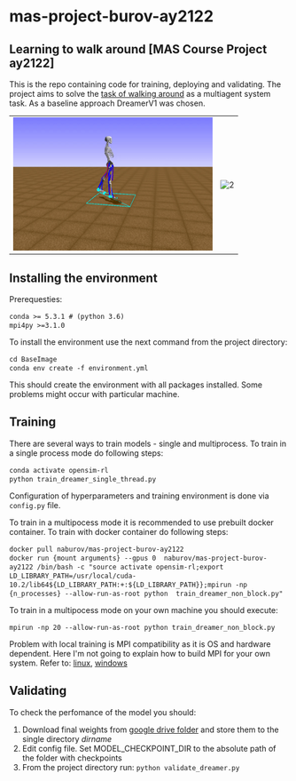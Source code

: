 # mas-project-burov-ay2122

## Learning to walk around [MAS Course Project ay2122]

This is the repo containing code for training, deploying and validating. 
The project aims to solve the [task of walking around](http://osim-rl.kidzinski.com/docs/nips2019/) as a multiagent system task.
As a baseline approach DreamerV1 was chosen.

<table>
  <tr>
    <td> <img src="./images/out2.gif"  alt="1" width = 360px height = 240px ></td>
    <td><img src="./images/out.gif" alt="2" width = 360px height = 240px></td>
   </tr> 
</table>

## Installing the environment
Prerequesties: 
```
conda >= 5.3.1 # (python 3.6)
mpi4py >=3.1.0
```
To install the environment use the next command from the project directory: 
```
cd BaseImage
conda env create -f environment.yml
```
This should create the environment with all packages installed. Some problems might occur with particular machine.

## Training
There are several ways to train models - single and multiprocess. 
To train in a single process mode do following steps:
```
conda activate opensim-rl
python train_dreamer_single_thread.py
```
Configuration of hyperparameters and training environment is done via ```config.py``` file. 

To train in a multipocess mode it is recommended to use prebuilt docker container. To train with docker container do following steps:
```
docker pull naburov/mas-project-burov-ay2122
docker run {mount arguments} --gpus 0  naburov/mas-project-burov-ay2122 /bin/bash -c "source activate opensim-rl;export LD_LIBRARY_PATH=/usr/local/cuda-10.2/lib64${LD_LIBRARY_PATH:+:${LD_LIBRARY_PATH}};mpirun -np {n_processes} --allow-run-as-root python  train_dreamer_non_block.py"
```
To train in a multipocess mode on your own machine you should execute:
```
mpirun -np 20 --allow-run-as-root python train_dreamer_non_block.py
```
Problem with local training is MPI compatibility as it is OS and hardware dependent. Here I'm not going to explain how to build MPI for your own system. Refer to: [linux](https://www.open-mpi.org/faq/?category=building#easy-build), [windows](https://docs.microsoft.com/en-us/message-passing-interface/microsoft-mpi)


## Validating
To check the perfomance of the model you should:
1. Download final weights from [google drive folder](https://drive.google.com/drive/folders/15l626Dfau1rahLc7OHhJlFwEt2K5pqyL?usp=sharing) and store them to the single directory *dirname*
2. Edit config file. Set MODEL_CHECKPOINT_DIR to the absolute path of the folder with checkpoints
3. From the project directory run: ```python validate_dreamer.py ```